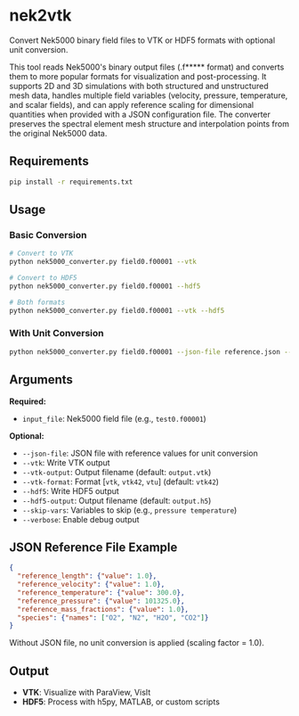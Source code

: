 # nek2vtk

Convert Nek5000 binary field files to VTK or HDF5 formats with optional unit conversion.

This tool reads Nek5000's binary output files (.f***** format) and converts them to more popular formats for visualization and post-processing. It supports 2D and 3D simulations with both structured and unstructured mesh data, handles multiple field variables (velocity, pressure, temperature, and scalar fields), and can apply reference scaling for dimensional quantities when provided with a JSON configuration file. The converter preserves the spectral element mesh structure and interpolation points from the original Nek5000 data.

## Requirements

```bash
pip install -r requirements.txt
```

## Usage

### Basic Conversion

```bash
# Convert to VTK
python nek5000_converter.py field0.f00001 --vtk

# Convert to HDF5
python nek5000_converter.py field0.f00001 --hdf5

# Both formats
python nek5000_converter.py field0.f00001 --vtk --hdf5
```

### With Unit Conversion

```bash
python nek5000_converter.py field0.f00001 --json-file reference.json --vtk
```

## Arguments

**Required:**
- `input_file`: Nek5000 field file (e.g., `test0.f00001`)

**Optional:**
- `--json-file`: JSON file with reference values for unit conversion
- `--vtk`: Write VTK output
- `--vtk-output`: Output filename (default: `output.vtk`)
- `--vtk-format`: Format [`vtk`, `vtk42`, `vtu`] (default: `vtk42`)
- `--hdf5`: Write HDF5 output
- `--hdf5-output`: Output filename (default: `output.h5`)
- `--skip-vars`: Variables to skip (e.g., `pressure temperature`)
- `--verbose`: Enable debug output

## JSON Reference File Example

```json
{
  "reference_length": {"value": 1.0},
  "reference_velocity": {"value": 1.0},
  "reference_temperature": {"value": 300.0},
  "reference_pressure": {"value": 101325.0},
  "reference_mass_fractions": {"value": 1.0},
  "species": {"names": ["O2", "N2", "H2O", "CO2"]}
}
```

Without JSON file, no unit conversion is applied (scaling factor = 1.0).

## Output

- **VTK**: Visualize with ParaView, VisIt
- **HDF5**: Process with h5py, MATLAB, or custom scripts
